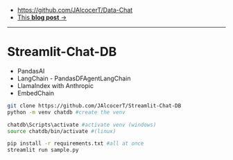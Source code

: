 * https://github.com/JAlcocerT/Data-Chat
* [This **blog post** →](https://jalcocert.github.io/JAlcocerT/how-to-use-rags-with-python/)

---

# Streamlit-Chat-DB

* PandasAI
* LangChain - PandasDFAgentLangChain
* LlamaIndex with Anthropic
* EmbedChain

```sh
git clone https://github.com/JAlcocerT/Streamlit-Chat-DB
python -m venv chatdb #create the venv

chatdb\Scripts\activate #activate venv (windows)
source chatdb/bin/activate #(linux)
```

```sh
pip install -r requirements.txt #all at once
streamlit run sample.py
```